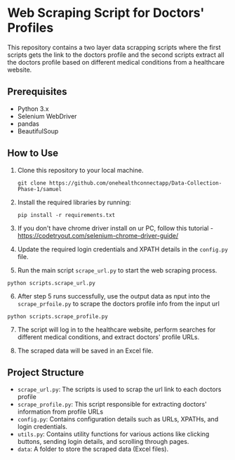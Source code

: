 # Web Scraping Script for Doctors' Profiles
This repository contains a two layer data scrapping scripts where the first scripts gets the link to the doctors profile and the second scripts extract all the doctors profile based on different medical conditions from a healthcare website.

## Prerequisites
- Python 3.x
- Selenium WebDriver
- pandas
- BeautifulSoup


## How to Use

1. Clone this repository to your local machine.
    ```
    git clone https://github.com/onehealthconnectapp/Data-Collection-Phase-1/samuel
    ```

2. Install the required libraries by running:
    ```
    pip install -r requirements.txt 
    ```
3. If you don't have chrome driver install on ur PC, follow this tutorial - https://codetryout.com/selenium-chrome-driver-guide/

4. Update the required login credentials and XPATH details in the `config.py` file.

5. Run the main script `scrape_url.py` to start the web scraping process.

```
python scripts.scrape_url.py
```
6. After step 5 runs successfully, use the output data as nput into the `scrape_prfoile.py` to scrape the doctors profile info from the input url
```
python scripts.scrape_profile.py
```

7. The script will log in to the healthcare website, perform searches for different medical conditions, and extract doctors' profile URLs.

8. The scraped data will be saved in an Excel file.

## Project Structure
- `scrape_url.py`: The scripts is used to scrap the url link to each doctors profile
- `scrape_profile.py`: This script responsible for extracting doctors' information from profile URLs
- `config.py`: Contains configuration details such as URLs, XPATHs, and login credentials.
- `utils.py`: Contains utility functions for various actions like clicking buttons, sending login details, and scrolling through pages.
- `data`: A folder to store the scraped data (Excel files).

